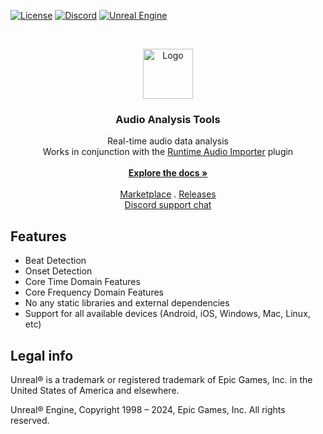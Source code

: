 <a href="https://github.com/gtreshchev/AudioAnalysisTools/blob/main/LICENSE">![License](https://img.shields.io/badge/license-MIT-brightgreen.svg)</a>
<a href="https://georgy.dev/discord">![Discord](https://img.shields.io/discord/1055168498919284786.svg?label=Discord&logo=discord&color=7289DA&labelColor=2C2F33)</a>
<a href="https://www.unrealengine.com/">![Unreal Engine](https://img.shields.io/badge/Unreal-4.26%2B-dea309)</a>

<br/>
<p align="center">
  <a href="https://github.com/gtreshchev/AudioAnalysisTools">
    <img src="Resources/Icon128.png" alt="Logo" width="80" height="80">
  </a>

<h3 align="center">Audio Analysis Tools</h3>

  <p align="center">
    Real-time audio data analysis<br>Works in conjunction with the <a href="https://github.com/gtreshchev/RuntimeAudioImporter">Runtime Audio Importer</a> plugin
    <br/>
    <br/>
    <a href="https://github.com/gtreshchev/AudioAnalysisTools/wiki/"><strong>Explore the docs »</strong></a>
    <br/>
    <br/>
    <a href="https://unrealengine.com/marketplace/product/audio-analysis-tools">Marketplace</a>
    .
    <a href="https://github.com/gtreshchev/AudioAnalysisTools/releases">Releases</a>
    <br/>
    <a href="https://georgy.dev/discord">Discord support chat</a>
  </p>

## Features

- Beat Detection
- Onset Detection
- Core Time Domain Features
- Core Frequency Domain Features
- No any static libraries and external dependencies
- Support for all available devices (Android, iOS, Windows, Mac, Linux, etc)

## Legal info

Unreal® is a trademark or registered trademark of Epic Games, Inc. in the United States of America and elsewhere.

Unreal® Engine, Copyright 1998 – 2024, Epic Games, Inc. All rights reserved.

